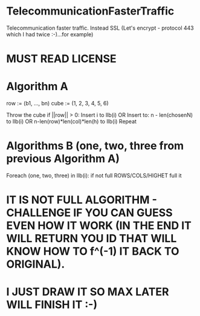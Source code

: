 # TelecommunicationFasterTraffic
Telecommunication faster traffic. Instead SSL (Let's encrypt - protocol 443 which I had twice :-)...for example)


# MUST READ LICENSE

# Algorithm A
row := (b1, ..., bn)
cube := (1, 2, 3, 4, 5, 6)

Throw the cube if ||row|| > 0:
  Insert i to llb(i)
  OR
  Insert to:
    n - len(chosenN) to llb(i)
    OR
    n-len(row)*len(col)*len(h) to llb(i)
  Repeat
 
 # Algorithms B (one, two, three from previous Algorithm A)
 Foreach (one, two, three) in llb(i):
  if not full ROWS/COLS/HIGHET full it
  
 # IT IS NOT FULL ALGORITHM - CHALLENGE IF YOU CAN GUESS EVEN HOW IT WORK (IN THE END IT WILL RETURN YOU ID THAT WILL KNOW HOW TO f^(-1) IT BACK TO ORIGINAL).
 # I JUST DRAW IT SO MAX LATER WILL FINISH IT :-)
